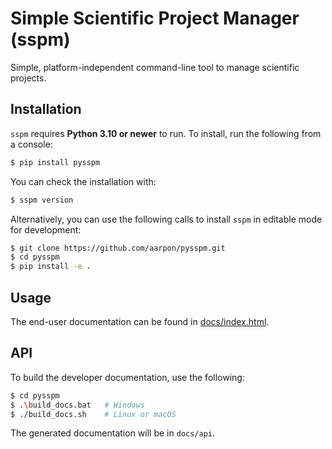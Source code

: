 # Simple Scientific Project Manager (sspm)

Simple, platform-independent command-line tool to manage scientific projects.


## Installation

`sspm` requires **Python 3.10 or newer** to run. To install, run the following from a console:

```bash
$ pip install pysspm
```

You can check the installation with:

```bash
$ sspm version
```

Alternatively, you can use the following calls to install `sspm` in editable mode for development:

```bash
$ git clone https://github.com/aarpon/pysspm.git
$ cd pysspm
$ pip install -e .
```

## Usage

The end-user documentation can be found in [docs/index.html](docs/index.md).

## API

To build the developer documentation, use the following:

```bash
$ cd pysspm
$ .\build_docs.bat   # Windows
$ ./build_docs.sh    # Linux or macOS
```

The generated documentation will be in `docs/api`.

